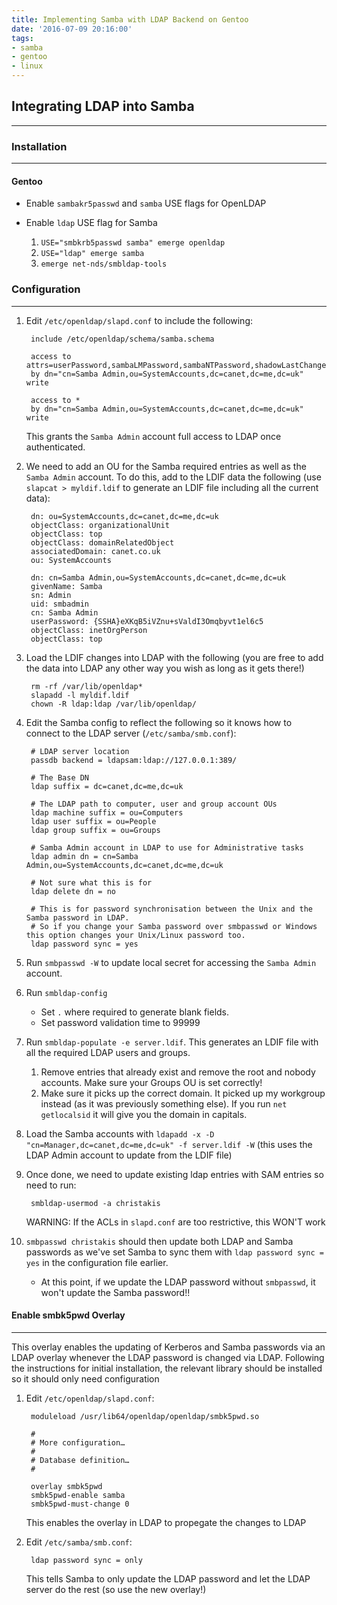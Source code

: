 ```yaml
---
title: Implementing Samba with LDAP Backend on Gentoo
date: '2016-07-09 20:16:00'
tags:
- samba
- gentoo
- linux
---
```


## Integrating LDAP into Samba
---

### Installation
---
#### Gentoo
* Enable `sambakr5passwd` and `samba` USE flags for OpenLDAP
* Enable `ldap` USE flag for Samba
	
	1. `USE="smbkrb5passwd samba" emerge openldap`
	2. `USE="ldap" emerge samba`
	3. `emerge net-nds/smbldap-tools`

### Configuration
---
1. Edit `/etc/openldap/slapd.conf` to include the following:

		include /etc/openldap/schema/samba.schema

		access to attrs=userPassword,sambaLMPassword,sambaNTPassword,shadowLastChange,sambaPwdLastSet,sambaPwdMustChange
    	by dn="cn=Samba Admin,ou=SystemAccounts,dc=canet,dc=me,dc=uk" write

		access to *
    	by dn="cn=Samba Admin,ou=SystemAccounts,dc=canet,dc=me,dc=uk" write
    This grants the `Samba Admin` account full access to LDAP once authenticated. 

2. We need to add an OU for the Samba required entries as well as the `Samba Admin` account. To do this, add to the LDIF data the following (use `slapcat > myldif.ldif` to generate an LDIF file including all the current data):

		dn: ou=SystemAccounts,dc=canet,dc=me,dc=uk
		objectClass: organizationalUnit
		objectClass: top
		objectClass: domainRelatedObject
		associatedDomain: canet.co.uk
		ou: SystemAccounts

		dn: cn=Samba Admin,ou=SystemAccounts,dc=canet,dc=me,dc=uk
		givenName: Samba
		sn: Admin
		uid: smbadmin
		cn: Samba Admin
		userPassword: {SSHA}eXKqB5iVZnu+sValdI3Omqbyvt1el6c5
		objectClass: inetOrgPerson
		objectClass: top
		
3. Load the LDIF changes into LDAP with the following (you are free to add the data into LDAP any other way you wish as long as it gets there!)

		rm -rf /var/lib/openldap*
		slapadd -l myldif.ldif
		chown -R ldap:ldap /var/lib/openldap/

4. Edit the Samba config to reflect the following so it knows how to connect to the LDAP server (`/etc/samba/smb.conf`):
		
		# LDAP server location
		passdb backend = ldapsam:ldap://127.0.0.1:389/
		
		# The Base DN
		ldap suffix = dc=canet,dc=me,dc=uk
		
		# The LDAP path to computer, user and group account OUs
		ldap machine suffix = ou=Computers
		ldap user suffix = ou=People
		ldap group suffix = ou=Groups
		
		# Samba Admin account in LDAP to use for Administrative tasks
		ldap admin dn = cn=Samba Admin,ou=SystemAccounts,dc=canet,dc=me,dc=uk
		
		# Not sure what this is for
		ldap delete dn = no
   
		# This is for password synchronisation between the Unix and the Samba password in LDAP. 
		# So if you change your Samba password over smbpasswd or Windows this option changes your Unix/Linux password too.
		ldap password sync = yes

5. Run `smbpasswd -W` to update local secret for accessing the `Samba Admin` account.

6. Run `smbldap-config` 
	* Set `.` where required to generate blank fields. 
	* Set password validation time to 99999

7. Run `smbldap-populate -e server.ldif`. This generates an LDIF file with all the required LDAP users and groups.
	1. Remove entries that already exist and remove the root and nobody accounts. Make sure your Groups OU is set correctly!
	2. Make sure it picks up the correct domain. It picked up my workgroup instead (as it was previously something else). If you run `net getlocalsid` it will give you the domain in capitals.

8. Load the Samba accounts with `ldapadd -x -D "cn=Manager,dc=canet,dc=me,dc=uk" -f server.ldif -W` (this uses the LDAP Admin account to update from the LDIF file)

9. Once done, we need to update existing ldap entries with SAM entries so need to run:
		
		smbldap-usermod -a christakis
	WARNING: If the ACLs in `slapd.conf` are too restrictive, this WON'T work

10. `smbpasswd christakis` should then update both LDAP and Samba passwords as we've set Samba to sync them with `ldap password sync = yes` in the configuration file earlier.
	* At this point, if we update the LDAP password without `smbpasswd`, it won't update the Samba password!!

#### Enable smbk5pwd Overlay
---
This overlay enables the updating of Kerberos and Samba passwords via an LDAP overlay whenever the LDAP password is changed via LDAP. Following the instructions for initial installation, the relevant library should be installed so it should only need configuration

1. Edit `/etc/openldap/slapd.conf`:

		moduleload /usr/lib64/openldap/openldap/smbk5pwd.so
		
		#
		# More configuration…
		#
		# Database definition…
		#
		
		overlay smbk5pwd
		smbk5pwd-enable samba
		smbk5pwd-must-change 0
		
	This enables the overlay in LDAP to propegate the changes to LDAP

2. Edit `/etc/samba/smb.conf`:
		
		ldap password sync = only
		
	This tells Samba to only update the LDAP password and let the LDAP server do the rest (so use the new overlay!)
